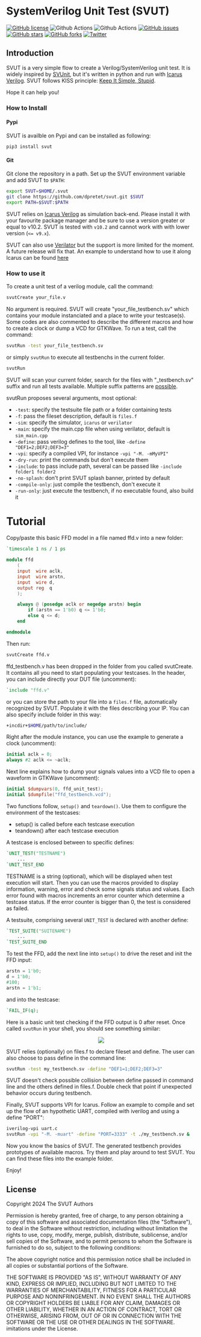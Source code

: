 # SystemVerilog Unit Test (SVUT)

[![GitHub license](https://img.shields.io/github/license/dpretet/svut)](https://github.com/dpretet/svut/blob/master/LICENSE)
![Github Actions](https://github.com/dpretet/svut/actions/workflows/ci_ubuntu.yaml/badge.svg)
![Github Actions](https://github.com/dpretet/svut/actions/workflows/ci_macos.yaml/badge.svg)
[![GitHub issues](https://img.shields.io/github/issues/dpretet/svut)](https://github.com/dpretet/svut/issues)
[![GitHub stars](https://img.shields.io/github/stars/dpretet/svut)](https://github.com/dpretet/svut/stargazers)
[![GitHub forks](https://img.shields.io/github/forks/dpretet/svut)](https://github.com/dpretet/svut/network)
[![Twitter](https://img.shields.io/twitter/url/https/github.com/dpretet/svut?style=social)](https://twitter.com/intent/tweet?text=Wow:&url=https%3A%2F%2Fgithub.com%2Fdpretet%2Fsvut)


## Introduction

SVUT is a very simple flow to create a Verilog/SystemVerilog unit test.  It is
widely inspired by [SVUnit](http://agilesoc.com/open-source-projects/svunit/),
but it's written in python and run with [Icarus
Verilog](http://iverilog.icarus.com/). SVUT follows KISS principle: [Keep It
Simple, Stupid](https://en.wikipedia.org/wiki/KISS_principle).

Hope it can help you!

### How to Install

#### Pypi

SVUT is availble on Pypi and can be installed as following:

```bash
pip3 install svut
```

#### Git

Git clone the repository in a path. Set up the SVUT environment variable
and add SVUT to `$PATH`:

```bash
export SVUT=$HOME/.svut
git clone https://github.com/dpretet/svut.git $SVUT
export PATH=$SVUT:$PATH
```

SVUT relies on [Icarus Verilog](http://iverilog.icarus.com/) as simulation
back-end.  Please install it with your favourite package manager and be sure to
use a version greater or equal to v10.2. SVUT is tested with `v10.2` and cannot
work with with lower version (`<= v9.x`).

SVUT can also use [Verilator](https://github.com/verilator/verilator) but the support
is more limited for the moment. A future release will fix that. An example to understand
how to use it along Icarus can be found [here](https://github.com/dpretet/friscv/tree/master/test/common)


### How to use it


To create a unit test of a verilog module, call the command:

```bash
svutCreate your_file.v
```

No argument is required. SVUT will create "your_file_testbench.sv" which contains your module
instanciated and a place to write your testcase(s). Some codes are also commented to describe the
different macros and how to create a clock or dump a VCD for GTKWave. To run a test, call the
command:

```bash
svutRun -test your_file_testbench.sv
```

or simply `svutRun` to execute all testbenchs in the current folder.

```bash
svutRun
```

SVUT will scan your current folder, search for the files with "\_testbench.sv"
suffix and run all tests available. Multiple suffix patterns are [possible](https://github.com/dpretet/svut/blob/master/svutRun.py#L46).

svutRun proposes several arguments, most optional:

- `-test`: specify the testsuite file path or a folder containing tests
- `-f`: pass the fileset description, default is `files.f`
- `-sim`: specify the simulator, `icarus` or `verilator`
- `-main`: specify the main.cpp file when using verilator, default is `sim_main.cpp`
- `-define`: pass verilog defines to the tool, like `-define "DEF1=2;DEF2;DEF3=3"`
- `-vpi`: specify a compiled VPI, for instance `-vpi "-M. -mMyVPI"`
- `-dry-run`: print the commands but don't execute them
- `-include`: to pass include path, several can be passed like `-include folder1 folder2`
- `-no-splash`: don't print SVUT splash banner, printed by default
- `-compile-only`: just compile the testbench, don't execute it
- `-run-only`: just execute the testbench, if no executable found, also build it


# Tutorial

Copy/paste this basic FFD model in a file named ffd.v into a new folder:

```verilog
`timescale 1 ns / 1 ps

module ffd
    (
    input  wire aclk,
    input  wire arstn,
    input  wire d,
    output reg  q
    );

    always @ (posedge aclk or negedge arstn) begin
        if (arstn == 1'b0) q <= 1'b0;
        else q <= d;
    end

endmodule
```

Then run:

```bash
svutCreate ffd.v
```

ffd_testbench.v has been dropped in the folder from you called svutCreate. It
contains all you need to start populating your testcases. In the header, you
can include directly your DUT file (uncomment):

```verilog
`include "ffd.v"
```

or you can store the path to your file into a `files.f` file, automatically
recognized by SVUT. Populate it with the files describing your IP. You can
also specify include folder in this way:

```bash
+incdir+$HOME/path/to/include/
```

Right after the module instance, you can use the example to generate a clock
(uncomment):

```verilog
initial aclk = 0;
always #2 aclk <= ~aclk;
```

Next line explains how to dump your signals values into a VCD file to open a
waveform in GTKWave (uncomment):

```verilog
initial $dumpvars(0, ffd_unit_test);
initial $dumpfile("ffd_testbench.vcd");
```

Two functions follow, `setup()` and `teardown()`. Use them to configure the
environment of the testcases:
- setup() is called before each testcase execution
- teandown() after each testcase execution

A testcase is enclosed between to specific defines:

```verilog
`UNIT_TEST("TESTNAME")
    ...
`UNIT_TEST_END
```

TESTNAME is a string (optional), which will be displayed when test execution
will start. Then you can use the macros provided to display information,
warning, error and check some signals status and values. Each error found with
macros increments an error counter which determine a testcase status. If the
error counter is bigger than 0, the test is considered as failed.

A testsuite, comprising several `UNIT_TEST` is declared with another define:

```verilog
`TEST_SUITE("SUITENAME")
    ...
`TEST_SUITE_END
```

To test the FFD, add the next line into `setup()` to drive the reset and init the
FFD input:

```verilog
arstn = 1'b0;
d = 1'b0;
#100;
arstn = 1'b1;
```

and into the testcase:

```verilog
`FAIL_IF(q);
```

Here is a basic unit test checking if the FFD output is 0 after reset. Once
called `svutRun` in your shell, you should see something similar:

<p align="center">
  <!--img width="100" height="100" src=""-->
  <img src="readme.jpg">
</p>

SVUT relies (optionally) on files.f to declare fileset and define. The user
can also choose to pass define in the command line:

```bash
svutRun -test my_testbench.sv -define "DEF1=1;DEF2;DEF3=3"
```

SVUT doesn't check possible collision between define passed in command line
and the others defined in files.f. Double check that point if unexpected
behavior occurs during testbench.

Finally, SVUT supports VPI for Icarus. Follow an example to compile and set up
the flow of an hypothetic UART, compiled with iverilog and using a define "PORT":

```bash
iverilog-vpi uart.c
svutRun -vpi "-M. -muart" -define "PORT=3333" -t ./my_testbench.sv &
```

Now you know the basics of SVUT. The generated testbench provides prototypes of
available macros. Try them and play around to test SVUT. You can find these
files into the example folder.

Enjoy!


## License

Copyright 2024 The SVUT Authors

Permission is hereby granted, free of charge, to any person obtaining a copy of
this software and associated documentation files (the "Software"), to deal in
the Software without restriction, including without limitation the rights to
use, copy, modify, merge, publish, distribute, sublicense, and/or sell copies
of the Software, and to permit persons to whom the Software is furnished to do
so, subject to the following conditions:

The above copyright notice and this permission notice shall be included in all
copies or substantial portions of the Software.

THE SOFTWARE IS PROVIDED "AS IS", WITHOUT WARRANTY OF ANY KIND, EXPRESS OR
IMPLIED, INCLUDING BUT NOT LIMITED TO THE WARRANTIES OF MERCHANTABILITY,
FITNESS FOR A PARTICULAR PURPOSE AND NONINFRINGEMENT.  IN NO EVENT SHALL THE
AUTHORS OR COPYRIGHT HOLDERS BE LIABLE FOR ANY CLAIM, DAMAGES OR OTHER
LIABILITY, WHETHER IN AN ACTION OF CONTRACT, TORT OR OTHERWISE, ARISING FROM,
OUT OF OR IN CONNECTION WITH THE SOFTWARE OR THE USE OR OTHER DEALINGS IN THE
SOFTWARE.  imitations under the License.
